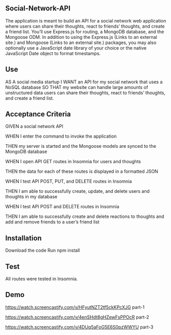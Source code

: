 ## Social-Network-API

The application is meant to build an API for a social network web application where users can share their thoughts, react to friends’ thoughts, and create a friend list. You’ll use Express.js for routing, a MongoDB database, and the Mongoose ODM. In addition to using the Express.js (Links to an external site.) and Mongoose (Links to an external site.) packages, you may also optionally use a JavaScript date library of your choice or the native JavaScript Date object to format timestamps.

## Use
AS A social media startup I WANT an API for my social network that uses a NoSQL database SO THAT my website can handle large amounts of unstructured data users can share their thoughts, react to friends’ thoughts, and create a friend list.


## Acceptance Criteria
GIVEN a social network API

WHEN I enter the command to invoke the application

THEN my server is started and the Mongoose models are synced to the MongoDB database

WHEN I open API GET routes in Insomnia for users and thoughts

THEN the data for each of these routes is displayed in a formatted JSON

WHEN I test API POST, PUT, and DELETE routes in Insomnia

THEN I am able to successfully create, update, and delete users and thoughts in my database

WHEN I test API POST and DELETE routes in Insomnia

THEN I am able to successfully create and delete reactions to thoughts and add and remove friends to a user’s friend list
## Installation
Download the code Run npm install

## Test
All routes were tested in Insomnia.
## Demo
https://watch.screencastify.com/v/HFyutNZT2tf5ckKPcXJG part-1

https://watch.screencastify.com/v/4enSHdt8gHZewFsPPOcR part-2

https://watch.screencastify.com/v/4DUq5aFoG5E6S0pzWWYU part-3

